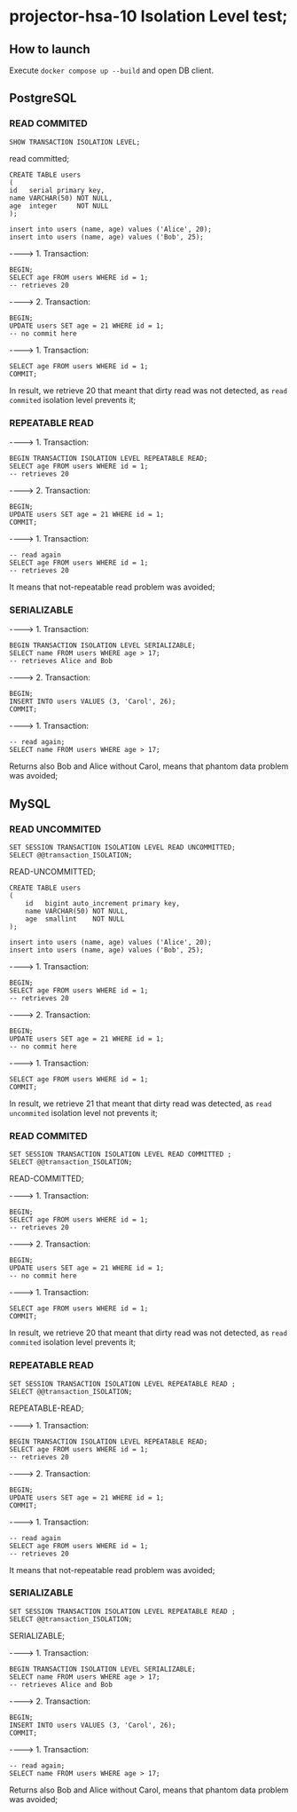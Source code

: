 # projector-hsa-10 Isolation Level test;

## How to launch

Execute `docker compose up --build` and open DB client.

## PostgreSQL

### READ COMMITED

```
SHOW TRANSACTION ISOLATION LEVEL;
```

read committed;

```
CREATE TABLE users
(
id   serial primary key,
name VARCHAR(50) NOT NULL,
age  integer     NOT NULL
);
```

```
insert into users (name, age) values ('Alice', 20);
insert into users (name, age) values ('Bob', 25);
```

----> 1. Transaction:

```
BEGIN;
SELECT age FROM users WHERE id = 1;
-- retrieves 20
```

----> 2. Transaction:

```
BEGIN;
UPDATE users SET age = 21 WHERE id = 1;
-- no commit here
```

----> 1. Transaction:

```
SELECT age FROM users WHERE id = 1;
COMMIT;
```

In result, we retrieve 20 that meant that dirty read was not detected, as `read commited` isolation level prevents it;

### REPEATABLE READ

----> 1. Transaction:

```
BEGIN TRANSACTION ISOLATION LEVEL REPEATABLE READ;
SELECT age FROM users WHERE id = 1;
-- retrieves 20
```

----> 2. Transaction:

```
BEGIN;
UPDATE users SET age = 21 WHERE id = 1;
COMMIT;
```

----> 1. Transaction:

```
-- read again
SELECT age FROM users WHERE id = 1;
-- retrieves 20
```

It means that not-repeatable read problem was avoided;

### SERIALIZABLE

----> 1. Transaction:

```
BEGIN TRANSACTION ISOLATION LEVEL SERIALIZABLE;
SELECT name FROM users WHERE age > 17;
-- retrieves Alice and Bob
```

----> 2. Transaction:

```
BEGIN;
INSERT INTO users VALUES (3, 'Carol', 26);
COMMIT;
```


----> 1. Transaction:

```
-- read again;
SELECT name FROM users WHERE age > 17;
```

Returns also Bob and Alice without Carol, means that phantom data problem was avoided;


## MySQL

### READ UNCOMMITED

```
SET SESSION TRANSACTION ISOLATION LEVEL READ UNCOMMITTED;
SELECT @@transaction_ISOLATION;
```

READ-UNCOMMITTED;

```
CREATE TABLE users
(
    id   bigint auto_increment primary key,
    name VARCHAR(50) NOT NULL,
    age  smallint    NOT NULL
);
```

```
insert into users (name, age) values ('Alice', 20);
insert into users (name, age) values ('Bob', 25);
```

----> 1. Transaction:

```
BEGIN;
SELECT age FROM users WHERE id = 1;
-- retrieves 20
```

----> 2. Transaction:

```
BEGIN;
UPDATE users SET age = 21 WHERE id = 1;
-- no commit here
```

----> 1. Transaction:

```
SELECT age FROM users WHERE id = 1;
COMMIT;
```

In result, we retrieve 21 that meant that dirty read was detected, as `read uncommited` isolation level not prevents it;

### READ COMMITED

```
SET SESSION TRANSACTION ISOLATION LEVEL READ COMMITTED ;
SELECT @@transaction_ISOLATION;
```

READ-COMMITTED;


----> 1. Transaction:

```
BEGIN;
SELECT age FROM users WHERE id = 1;
-- retrieves 20
```

----> 2. Transaction:

```
BEGIN;
UPDATE users SET age = 21 WHERE id = 1;
-- no commit here
```

----> 1. Transaction:

```
SELECT age FROM users WHERE id = 1;
COMMIT;
```

In result, we retrieve 20 that meant that dirty read was not detected, as `read commited` isolation level prevents it;

### REPEATABLE READ

```
SET SESSION TRANSACTION ISOLATION LEVEL REPEATABLE READ ;
SELECT @@transaction_ISOLATION;
```

REPEATABLE-READ;

----> 1. Transaction:

```
BEGIN TRANSACTION ISOLATION LEVEL REPEATABLE READ;
SELECT age FROM users WHERE id = 1;
-- retrieves 20
```

----> 2. Transaction:

```
BEGIN;
UPDATE users SET age = 21 WHERE id = 1;
COMMIT;
```

----> 1. Transaction:

```
-- read again
SELECT age FROM users WHERE id = 1;
-- retrieves 20
```

It means that not-repeatable read problem was avoided;

### SERIALIZABLE

```
SET SESSION TRANSACTION ISOLATION LEVEL REPEATABLE READ ;
SELECT @@transaction_ISOLATION;
```

SERIALIZABLE;

----> 1. Transaction:

```
BEGIN TRANSACTION ISOLATION LEVEL SERIALIZABLE;
SELECT name FROM users WHERE age > 17;
-- retrieves Alice and Bob
```

----> 2. Transaction:

```
BEGIN;
INSERT INTO users VALUES (3, 'Carol', 26);
COMMIT;
```


----> 1. Transaction:

```
-- read again;
SELECT name FROM users WHERE age > 17;
```

Returns also Bob and Alice without Carol, means that phantom data problem was avoided;
